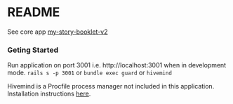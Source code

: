 # README

See core app [my-story-booklet-v2](https://github.com/elikem/my-story-booklet-v2)


### Geting Started
Run application on port 3001 i.e. http://localhost:3001 when in development mode.
`rails s -p 3001` or `bundle exec guard` or `hivemind`

Hivemind is a Procfile process manager not included in this application. Installation instructions [here](https://github.com/DarthSim/hivemind). 